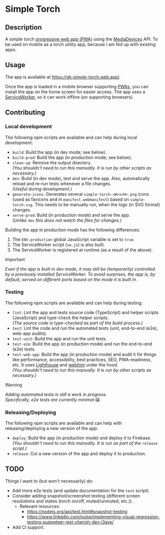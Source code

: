 # Simple Torch


## Description

A simple torch [progressive web app (PWA)][mdn-pwa] using the [MediaDevices][mdn-media-devices] API.
To be used on mobile as a torch utility app, because I am fed up with existing apps.


## Usage

The app is available at https://gk-simple-torch.web.app/.

Once the app is loaded in a mobile browser supporting [PWAs][mdn-pwa], you can install the app on the home screen for
easier access. The app uses a [ServiceWorker][mdn-sw], so it can work offline (on supporting browsers).


## Contributing


### Local development

The following npm scripts are available and can help during local development:

- `build`: Build the app (in dev mode; see below).
- `build-prod`: Build the app (in production mode; see below).
- `clean-up`: Remove the output directory.<br />
  _(You shouldn't need to run this manually. It is run by other scripts as necessary.)_
- `dev`: Build (in dev mode), test and serve the app. Also, automatically reload and re-run tests whenever a file
  changes.<br />
  _(Useful during development.)_
- `generate-icons`: Generates several `simple-torch-<W>x<H>.png` icons (used as favicons and in `manifest.webmanifest`)
  based on `simple-torch.svg`. This needs to be manually run, when the logo (in SVG format) changes.
- `serve-prod`: Build (in production mode) and serve the app.<br />
  _(Unlike `dev` this does not watch the files for changes.)_

Building the app in production mode has the following differences:
1. The `ENV.production` global JavaScript variable is set to `true`.
2. The ServiceWorker script (`sw.js`) is also built.
3. The ServiceWorker is registered at runtime (as a result of the above).

> [!IMPORTANT]
> _Even if the app is built in dev mode, it may still be (temporarily) controlled by a previously installed
> ServiceWorker. To avoid surprises, the app is, by default, served on different ports based on the mode it is built
> in._

### Testing

The following npm scripts are available and can help during testing:

- `lint`: Lint the app and tests source code (TypeScript) and helper scripts (JavaScript) and type-check the helper
  scripts.<br />
  _(The source code is type-checked as part of the build process.)_
- `test`: Lint the code and run the automated tests (unit, end-to-end (e2e), web-app audits).
- `test-unit`: Build the app and run the unit tests.
- `test-e2e`: Build the app (in production mode) and run the end-to-end (e2e) tests.
- `test-web-app`: Build the app (in production mode) and audit it for things like performance, accessibility, best
  practices, SEO, PWA-readiness, etc. It uses [Lighthouse][lighthouse] and [webhint][webhint] under the hood.<br />
  _(You shouldn't need to run this manually. It is run by other scripts as necessary.)_

> [!WARNING]
> _Adding automated tests is still a work in progress._<br />
> _Specifically, e2e tests are currently minimal_ :scream:

### Releasing/Deploying

The following npm scripts are available and can help with releasing/deploying a new version of the app:

- `deploy`: Build the app (in production mode) and deploy it to Firebase.<br />
  _(You shouldn't need to run this manually. It is run as part of the `release` script.)_
- `release`: Cut a new version of the app and deploy it to production.


## TODO

Things I want to (but won't necessarily) do:

- Add more e2e tests (and update documentation for the `test` script).
- Consider adding snapshot/screenshot testing (different screen resolutions and states (torch on/off, muted/unmuted, etc.)).
  - Relevant resources:
    - https://nodejs.org/api/test.html#snapshot-testing
    - https://www.linkedin.com/pulse/implementing-visual-regression-testing-puppeteer-jest-cherish-dev-i3ave/
- Add CI support.


[mdn-media-devices]: https://developer.mozilla.org/en-US/docs/Web/API/MediaDevices
[mdn-pwa]: https://developer.mozilla.org/en-US/docs/Web/Progressive_web_apps
[mdn-sw]: https://developer.mozilla.org/en-US/docs/Web/API/Service_Worker_API
[lighthouse]: https://developers.google.com/web/tools/lighthouse
[run-lighthouse]: scripts/run-lighthouse.mjs
[webhint]: https://webhint.io/
